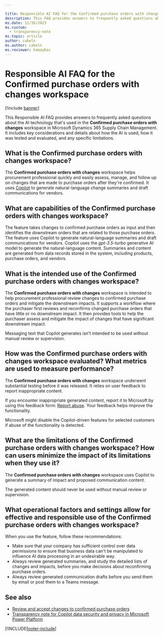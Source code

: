 ```yaml
---

title: Responsible AI FAQ for the Confirmed purchase orders with changes workspace
description: This FAQ provides answers to frequently asked questions about the AI technology that's used in the Confirmed purchase orders with changes workspace in Microsoft Dynamics 365 Supply Chain Management. It includes key considerations and details about how the AI is used, how it was tested and evaluated, and any specific limitations.
ms.date: 11/16/2023
ms.custom: 
  - transparency-note
ms.topic: article
author: cabeln
ms.author: cabeln
ms.reviewer: kamaybac
---
```

# Responsible AI FAQ for the Confirmed purchase orders with changes workspace

[!include [banner](../includes/banner.md)]

This Responsible AI FAQ provides answers to frequently asked questions about the AI technology that's used in the **Confirmed purchase orders with changes** workspace in Microsoft Dynamics 365 Supply Chain Management. It includes key considerations and details about how the AI is used, how it was tested and evaluated, and any specific limitations.

## What is the Confirmed purchase orders with changes workspace?

The **Confirmed purchase orders with changes** workspace helps procurement professional quickly and easily assess, manage, and follow up on changes that are made to purchase orders after they're confirmed. It uses [Copilot](/power-platform/transparency-note-copilot-data-security-privacy) to generate natural-language change summaries and draft communications for vendors.

## What are capabilities of the Confirmed purchase orders with changes workspace?

The feature takes changes to confirmed purchase orders as input and then identifies the downstream orders that are related to those purchase orders. The feature uses Copilot to generate natural-language summaries and draft communications for vendors. Copilot uses the *gpt-3.5-turbo* generative AI model to generate the natural-language content. Summaries and content are generated from data records stored in the system, including products, purchase orders, and vendors.

## What is the intended use of the Confirmed purchase orders with changes workspace?

The **Confirmed purchase orders with changes** workspace is intended to help procurement professional review changes to confirmed purchase orders and mitigate the downstream impacts. It supports a workflow where the purchaser first reviews and reconfirms changed purchase orders that have little or no downstream impact. It then provides tools to help the purchaser assess and mitigate the impact of changes that have significant downstream impact.

Messaging text that Copilot generates isn't intended to be used without manual review or supervision.

## How was the Confirmed purchase orders with changes workspace evaluated? What metrics are used to measure performance?

The **Confirmed purchase orders with changes** workspace underwent substantial testing before it was released. It relies on user feedback to report inappropriate content.

If you encounter inappropriate generated content, report it to Microsoft by using this feedback form: [Report abuse](https://msrc.microsoft.com/report/abuse?ThreatType=URL&IncidentType=Responsible%20AI&SourceUrl=https://dynamics.microsoft.com/supply-chain-management/overview/). Your feedback helps improve the functionality.

Microsoft might disable the Copilot-driven features for selected customers if abuse of the functionality is detected.

## What are the limitations of the Confirmed purchase orders with changes workspace? How can users minimize the impact of its limitations when they use it?

The **Confirmed purchase orders with changes** workspace uses Copilot to generate a summary of impact and proposed communication content.

The generated content should never be used without manual review or supervision.

## What operational factors and settings allow for effective and responsible use of the Confirmed purchase orders with changes workspace?

When you use the feature, follow these recommendations:

- Make sure that your company has sufficient control over data permissions to ensure that business data can't be manipulated to influence AI data processing in an undesirable way.
- Always review generated summaries, and study the detailed lists of changes and impacts, before you make decisions about reconfirming purchase orders.
- Always review generated communication drafts before you send them by email or post them to a Teams message.

## See also

- [Review and accept changes to confirmed purchase orders](procurement/purchase-order-changes-after-confirmation.md)
- [Transparency note for Copilot data security and privacy in Microsoft Power Platform](/power-platform/transparency-note-copilot-data-security-privacy)

[!INCLUDE[footer-include](../includes/footer-banner.md)]
